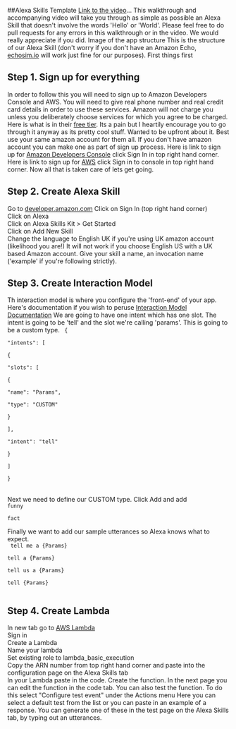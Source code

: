 
##Alexa Skills Template
[Link to the video](https://drive.google.com/drive/folders/0B5189b8eE2iOUjFpRWY3cmJKcXc)... 
This walkthrough and accompanying video will take you through as simple as possible an Alexa Skill that doesn't involve the words 'Hello' or 'World'.
Please feel free to do pull requests for any errors in this walkthrough or in the video. We would really appreciate if you did.
Image of the app structure
This is the structure of our Alexa Skill (don't worry if you don't have an Amazon Echo, [echosim.io](www.echosim.io) will work just fine for our purposes).
First things first
## Step 1. Sign up for everything
In order to follow this you will need to sign up to Amazon Developers Console and AWS. You will need to give real phone number and real credit card details in order to use these services. Amazon will not charge you unless you deliberately choose services for which you agree to be charged. Here is what is in their [free tier](https://aws.amazon.com/free/). Its a pain but I heartily encourage you to go through it anyway as its pretty cool stuff. Wanted to be upfront about it. Best use your same amazon account for them all. If you don't have amazon account you can make one as part of sign up process.
Here is link to sign up for [Amazon Developers Console](https://developer.amazon.com/) click Sign In in top right hand corner.
Here is link to sign up for [AWS](https://aws.amazon.com/console/) click Sign in to console in top right hand corner.
Now all that is taken care of lets get going.
## Step 2. Create Alexa Skill  
Go to [developer.amazon.com](www.developer.amazon.com)
Click on Sign In (top right hand corner)  
  Click on Alexa  
  Click on Alexa Skills Kit > Get Started  
  Click on Add New Skill  
  Change the language to English UK if you're using UK amazon account (likelihood you are!) It will not work if you choose English US with a UK based Amazon account.
  Give your skill a name, an invocation name ('example' if you're following strictly).
## Step 3. Create Interaction Model
  Th  interaction model is where you configure the 'front-end' of your app. Here's documentation if you wish to peruse [Interaction Model Documentation](https://developer.amazon.com/public/solutions/alexa/alexa-skills-kit/docs/alexa-skills-kit-interaction-model-reference)
  We are going to have one intent which has one slot. The intent is going to be 'tell' and the slot we're calling 'params'. This is going to be a custom type.
  <code>
{  
  "intents": [  
  {  
    "slots": [  
    {  
      "name": "Params",  
        "type": "CUSTOM"  
    }  
    ],  
    "intent": "tell"  
  }  
  ]  
}  
</code>  
Next we need to define our CUSTOM type. Click Add and add
<code>
funny  
fact  
</code>
Finally we want to add our sample utterances so Alexa knows what to expect.  
<code>
tell me a {Params}  
tell a {Params}  
tell us a {Params}  
tell {Params}  
</code>
## Step 4. Create Lambda  
In new tab go to
[AWS Lambda](https://aws.amazon.com/lambda/)  
Sign in    
Create a Lambda    
Name your lambda  
Set existing role to lambda_basic_execution  
Copy the ARN number from top right hand corner and paste into the configuration page on the Alexa Skills tab    
In your Lambda paste in the code.
Create the function.
In the next page you can edit the function in the code tab.
You can also test the function. To do this select "Configure test event" under the Actions menu
Here you can select a default test from the list or you can paste in an example of a response.
You can generate one of these in the test page on the Alexa Skills tab, by typing out an utterances.
